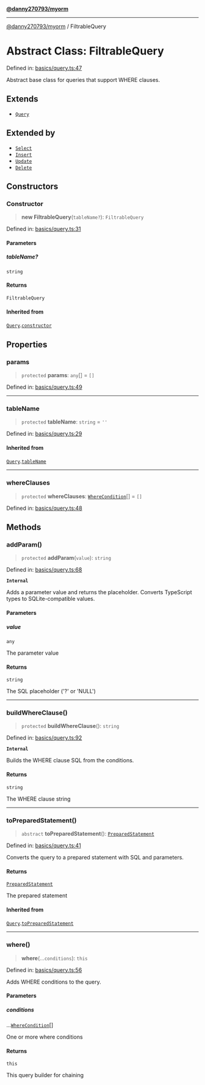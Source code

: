 [**@danny270793/myorm**](../README.md)

***

[@danny270793/myorm](../README.md) / FiltrableQuery

# Abstract Class: FiltrableQuery

Defined in: [basics/query.ts:47](https://github.com/danny270793/MyORM/blob/0fac4c292463a918ab1d9675c2a165a9298cb0ae/src/libraries/basics/query.ts#L47)

Abstract base class for queries that support WHERE clauses.

## Extends

- [`Query`](Query.md)

## Extended by

- [`Select`](Select.md)
- [`Insert`](Insert.md)
- [`Update`](Update.md)
- [`Delete`](Delete.md)

## Constructors

### Constructor

> **new FiltrableQuery**(`tableName?`): `FiltrableQuery`

Defined in: [basics/query.ts:31](https://github.com/danny270793/MyORM/blob/0fac4c292463a918ab1d9675c2a165a9298cb0ae/src/libraries/basics/query.ts#L31)

#### Parameters

##### tableName?

`string`

#### Returns

`FiltrableQuery`

#### Inherited from

[`Query`](Query.md).[`constructor`](Query.md#constructor)

## Properties

### params

> `protected` **params**: `any`[] = `[]`

Defined in: [basics/query.ts:49](https://github.com/danny270793/MyORM/blob/0fac4c292463a918ab1d9675c2a165a9298cb0ae/src/libraries/basics/query.ts#L49)

***

### tableName

> `protected` **tableName**: `string` = `''`

Defined in: [basics/query.ts:29](https://github.com/danny270793/MyORM/blob/0fac4c292463a918ab1d9675c2a165a9298cb0ae/src/libraries/basics/query.ts#L29)

#### Inherited from

[`Query`](Query.md).[`tableName`](Query.md#tablename)

***

### whereClauses

> `protected` **whereClauses**: [`WhereCondition`](../interfaces/WhereCondition.md)[] = `[]`

Defined in: [basics/query.ts:48](https://github.com/danny270793/MyORM/blob/0fac4c292463a918ab1d9675c2a165a9298cb0ae/src/libraries/basics/query.ts#L48)

## Methods

### addParam()

> `protected` **addParam**(`value`): `string`

Defined in: [basics/query.ts:68](https://github.com/danny270793/MyORM/blob/0fac4c292463a918ab1d9675c2a165a9298cb0ae/src/libraries/basics/query.ts#L68)

**`Internal`**

Adds a parameter value and returns the placeholder.
Converts TypeScript types to SQLite-compatible values.

#### Parameters

##### value

`any`

The parameter value

#### Returns

`string`

The SQL placeholder ('?' or 'NULL')

***

### buildWhereClause()

> `protected` **buildWhereClause**(): `string`

Defined in: [basics/query.ts:92](https://github.com/danny270793/MyORM/blob/0fac4c292463a918ab1d9675c2a165a9298cb0ae/src/libraries/basics/query.ts#L92)

**`Internal`**

Builds the WHERE clause SQL from the conditions.

#### Returns

`string`

The WHERE clause string

***

### toPreparedStatement()

> `abstract` **toPreparedStatement**(): [`PreparedStatement`](../interfaces/PreparedStatement.md)

Defined in: [basics/query.ts:41](https://github.com/danny270793/MyORM/blob/0fac4c292463a918ab1d9675c2a165a9298cb0ae/src/libraries/basics/query.ts#L41)

Converts the query to a prepared statement with SQL and parameters.

#### Returns

[`PreparedStatement`](../interfaces/PreparedStatement.md)

The prepared statement

#### Inherited from

[`Query`](Query.md).[`toPreparedStatement`](Query.md#topreparedstatement)

***

### where()

> **where**(...`conditions`): `this`

Defined in: [basics/query.ts:56](https://github.com/danny270793/MyORM/blob/0fac4c292463a918ab1d9675c2a165a9298cb0ae/src/libraries/basics/query.ts#L56)

Adds WHERE conditions to the query.

#### Parameters

##### conditions

...[`WhereCondition`](../interfaces/WhereCondition.md)[]

One or more where conditions

#### Returns

`this`

This query builder for chaining
